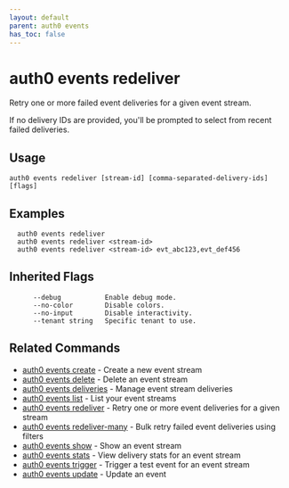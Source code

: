 ```yaml
---
layout: default
parent: auth0 events
has_toc: false
---
```

# auth0 events redeliver

Retry one or more failed event deliveries for a given event stream.

If no delivery IDs are provided, you'll be prompted to select from recent failed deliveries.

## Usage
```
auth0 events redeliver [stream-id] [comma-separated-delivery-ids] [flags]
```

## Examples

```
  auth0 events redeliver
  auth0 events redeliver <stream-id>
  auth0 events redeliver <stream-id> evt_abc123,evt_def456
```




## Inherited Flags

```
      --debug           Enable debug mode.
      --no-color        Disable colors.
      --no-input        Disable interactivity.
      --tenant string   Specific tenant to use.
```


## Related Commands

- [auth0 events create](auth0_events_create.md) - Create a new event stream
- [auth0 events delete](auth0_events_delete.md) - Delete an event stream
- [auth0 events deliveries](auth0_events_deliveries.md) - Manage event stream deliveries
- [auth0 events list](auth0_events_list.md) - List your event streams
- [auth0 events redeliver](auth0_events_redeliver.md) - Retry one or more event deliveries for a given stream
- [auth0 events redeliver-many](auth0_events_redeliver-many.md) - Bulk retry failed event deliveries using filters
- [auth0 events show](auth0_events_show.md) - Show an event stream
- [auth0 events stats](auth0_events_stats.md) - View delivery stats for an event stream
- [auth0 events trigger](auth0_events_trigger.md) - Trigger a test event for an event stream
- [auth0 events update](auth0_events_update.md) - Update an event


